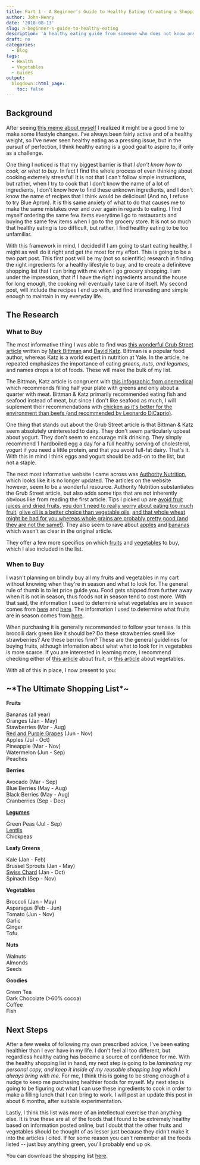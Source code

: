 ```yaml
---
title: Part 1 - A Beginner’s Guide to Healthy Eating (Creating a Shopping List)
author: John-Henry
date: '2018-08-13'
slug: a-beginner-s-guide-to-healthy-eating
description: 'A healthy eating guide from someone who does not know anything about food'
draft: no
categories:
  - Blog
tags:
  - Health
  - Vegetables
  - Guides
output:
  blogdown::html_page:
    toc: false
---
```


## Background
After seeing [this meme about myself](https://imgur.com/gqOeFOt) I realized it might be a good time to make some lifestyle changes. I've always been fairly active and of a healthy weight, so I've never seen healthy eating as a pressing issue, but in the pursuit of perfection, I think healthy eating is a good goal to aspire to, if only as a challenge.

One thing I noticed is that my biggest barrier is that *I don't know how to cook, or what to buy*. In fact I find the whole process of even thinking about cooking extemely stressful! It is not that I can't follow simple instructions, but rather, when I try to cook that I don't know the name of a lot of ingredients, I don't know how to find these unknown ingredients, and I don't know the name of recipes that I think would be delicious! (And no, I refuse to try Blue Apron). It is this same anxiety of what to do that causes me to make the same mistakes over and over again in regards to eating. I find myself ordering the same few items everytime I go to restaurants and buying the same few items when I go to the grocery store. It is not so much that healthy eating is too difficult, but rather, I find healthy eating to be too unfamiliar. 

With this framework in mind, I decided if I am going to start eating healthy, I might as well do it right and get the most for my effort. This is going to be a two part post. This first post will be my (not so scientific) research in finding the right ingredients for a healthy lifestyle to buy, and to create a definiteve shopping list that I can bring with me when I go grocery shopping. I am under the impression, that if I have the right ingredients around the house for long enough, the cooking will eventually take care of itself. My second post, will include the recipes I end up with, and find interesting and simple enough to maintain in my everyday life.


## The Research

### What to Buy

The most informative thing I was able to find was [this wonderful Grub Street article](http://www.grubstreet.com/2018/03/ultimate-conversation-on-healthy-eating-and-nutrition.html) written by [Mark Bittman](http://markbittman.com/) and [David Katz](http://davidkatzmd.com/). Bittman is a popular food author, whereas Katz is a world expert in nutrition at Yale. In the article, he repeated emphasizes the importance of eating *greens, nuts, and legumes*, and names drops a lot of foods. These will make the bulk of my list.

The Bittman, Katz article is congruent with [this infographic from onemedical](https://www.onemedical.com/blog/live-well/healthy-plate/) which recommends filling half your plate with greens and only about a quarter with meat. Bittman & Katz primarily recommended eating fish and seafood instead of meat, but since I don't like seafood as much, I will suplement their recommendations with [chicken as it's better for the environment than beefs (and recommended by Leonardo DiCaprio)](https://www.youtube.com/watch?v=KHIrbyd-5yo).

One thing that stands out about the Grub Street article is that Bittman & Katz seem absolutely uninterested to dairy. They don't seem particularly upbeat about yogurt. They don't seem to encourage milk drinking. They simply recommend 1 hardboiled egg a day for a full healthy serving of cholesterol, yogurt if you need a little protein, and that you avoid full-fat dairy. That's it. With this in mind I think eggs and yogurt should be add-on to the list, but not a staple. 

The next most informative website I came across was [Authority Nutrition](https://www.healthline.com/nutrition), which looks like it is no longer updated. The articles on the website however, seem to be a wonderful resource. Authority Nutrition substantiates the Grub Street article, but also adds some tips that are not inherently obvious like from reading the first article. Tips I picked up are [avoid fruit juices and dried fruits](https://www.healthline.com/nutrition/is-fruit-good-or-bad-for-your-health#section7), [you don't need to really worry about eating too much fruit](https://www.healthline.com/nutrition/is-fruit-good-or-bad-for-your-health#section7), [olive oil is a better choice than vegetable oils](https://www.healthline.com/nutrition/15-health-foods-that-are-really-junk-foods#section13), [and that whole wheat might be bad for you whereas whole grains are probably pretty good (and they are not the same!)](https://www.healthline.com/nutrition/15-health-foods-that-are-really-junk-foods#section4). They also seem to rave  about [apples](https://www.healthline.com/nutrition/10-health-benefits-of-apples)  and [bananas](https://www.healthline.com/nutrition/bananas-good-or-bad#section9) which wasn't as clear in the original article.

They offer a few more specifics on which [fruits](https://www.healthline.com/nutrition/20-healthiest-fruits) and [vegetables](https://www.healthline.com/nutrition/14-healthiest-vegetables-on-earth) to buy, which I also included in the list.

### When to Buy 

I wasn't planning on blindly buy all my fruits and vegetables in my cart without knowing when they're in season and what to look for. The general rule of thumb is to let price guide you. Food gets shipped from further away when it is not in season, thus foods not in season tend to cost more. With that said, the information I used to determine what vegetables are in season comes from [here](https://imgur.com/a/OT1yb) and [here](https://lifehacker.com/this-chart-tells-you-the-best-months-to-buy-any-vegetab-1777518611). The information I used to determine what fruits are in season comes from [here](https://lifehacker.com/5921329/use-this-chart-to-determine-when-your-favorite-fruits-are-in-season). 

When purchasing it is generally recommended to follow your tenses. Is this brocolli dark green like it should be? Do these strawberries smell like strawberries? Are these berries firm? These are the general guidelines for buying fruits, although infomation about what what to look for in vegetables is more scarce. If you are interested in learning more, I recommend checking either of [this article](https://www.thekitchn.com/how-to-select-the-best-produce-108151) about fruit, or [this article](https://whatscookingamerica.net/Vegetables/VegetableBuyingGuide.htm) about vegetables. 

With all of this in place, I now present to you: 

## \~\*The Ultimate Shopping List\*\~

  **Fruits**  
  
> 
  Bananas (all year)  
  Oranges (Jan - May)  
  Stawberries  (Mar - Aug)  
  [Red and Purple Grapes](http://science.sciencemag.org/content/275/5297/218)  (Jun - Nov)  
  Apples  (Jul - Oct)  
  Pineapple (Mar - Nov)  
  Watermelon (Jun - Sep)   
  Peaches  

  
  **Berries**  
  
> 
  Avocado  (Mar - Sep)  
  Blue Berries (May - Aug)  
  Black Berries (May - Aug)  
  Cranberries  (Sep - Dec)  

  **[Legumes](https://upload.wikimedia.org/wikipedia/commons/e/e7/Various_legumes.jpg)** 
  
> 
  Green Peas (Jul - Sep)  
  [Lentils](https://upload.wikimedia.org/wikipedia/commons/f/f5/3_types_of_lentil.png)  
  Chickpeas  

  **Leafy Greens**  
  
> 
  Kale  (Jan - Feb)  
  Brussel Sprouts (Jan - May)  
  [Swiss Chard](https://upload.wikimedia.org/wikipedia/commons/4/45/Chard_%28Beta_vulgaris_var_cicla%29.jpg)  (Jan - Oct)  
  Spinach  (Sep - Nov)  


 
  **Vegetables**  
  
> 
  Broccoli  (Jan - May)  
  Asparagus  (Feb - Jun)  
  Tomato  (Jun - Nov)  
  Garlic  
  Ginger  
  Tofu  

 
 
  **Nuts** 
  
> 
  Walnuts  
  Almonds  
  Seeds  
  
 
  **Goodies** 
  
> 
  Green Tea  
  Dark Chocolate (>60% cocoa)  
  Coffee  
  Fish  


## Next Steps

After a few weeks of following my own prescribed advice, I've been eating healthier than I ever have in my life. I don't feel all too different, but regardless healthy eating has become a source of confidence for me. With the healthy shopping list in hand, my next step is going to be *laminating my personal copy, and keep it inside of my reusable shopping bag which I always bring with me.* For me, I think this is going to be strong enough of a nudge to keep me purchasing healthier foods for myself. My next step is going to be figuring out what I can use these ingredients to cook in order to make a filling lunch that I can bring to work. I will post an update this post in about 6 months, after suitable experimentation.

Lastly, I think this list was more of an intellectual exercise than anything else. It is true these are all of the foods that I found to be extremely healthy based on information posted online, but I doubt that the other fruits and vegetables should be thought of as lesser just because they didn't make it into the articles I cited. If for some reason you can't remember all the  foods listed -- just buy anything green, you'll probably end up ok.


You can download the shopping list [here](/pdf/shopping_list.pdf).